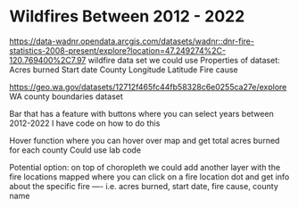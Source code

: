 # Wildfires Between 2012 - 2022

https://data-wadnr.opendata.arcgis.com/datasets/wadnr::dnr-fire-statistics-2008-present/explore?location=47.249274%2C-120.769400%2C7.97
wildfire data set we could use 
Properties of dataset:
Acres burned
Start date
County
Longitude
Latitude 
Fire cause

https://geo.wa.gov/datasets/12712f465fc44fb58328c6e0255ca27e/explore
WA county boundaries dataset

Bar that has a feature with buttons where you can select years between 2012-2022
I have code on how to do this

Hover function where you can hover over map and get total acres burned for each county 
Could use lab code

Potential option: on top of choropleth we could add another layer with the fire locations mapped where you can click on a fire location dot and get info about the specific fire
—- i.e. acres burned, start date, fire cause, county name

